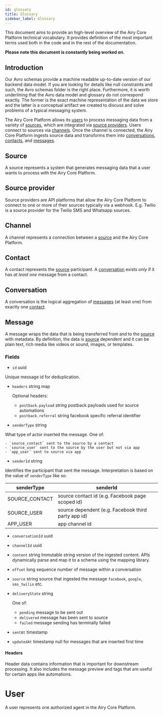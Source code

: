 ```yaml
---
id: glossary
title: Glossary
sidebar_label: Glossary
---
```


This document aims to provide an high-level overview of the Airy Core Platform
technical vocabulary. It provides definition of the most important terms used
both in the code and in the rest of the documentation.

**Please note this document is constantly being worked on.**

## Introduction

Our Avro schemas provide a machine readable up-to-date version of our backend
data model. If you are looking for details like null constraints and such, the
Avro schemas folder is the right place. Furthermore, it is worth underlining
that the Avro data model and glossary do not correspond exactly. The former is
the exact machine representation of the data we store and the latter is a
conceptual artifact we created to discuss and solve problems of a typical
messaging system.

The Airy Core Platform allows its [users](#user) to process messaging data from
a variety of [sources](#source), which are integrated via [source providers](#source-provider).
Users connect to sources via [channels](#channel). Once the channel is connected, 
the Airy Core Platform ingests source data and transforms them into [conversations](#conversation),
[contacts](#contact), and [messages](#message).

## Source

A source represents a system that generates messaging data that a user wants to
process with the Airy Core Platform.

## Source provider

Source providers are API platforms that allow the Airy Core Platform to connect to 
one or more of their sources typically via a webhook. E.g. Twilio is a source provider
for the Twilio SMS and Whatsapp sources.

## Channel

A channel represents a connection between a [source](#source) and the Airy Core
Platform.

## Contact

A contact represents the [source](#source) participant. A
[conversation](#conversation) exists *only* if it has *at least one* message
from a contact.

## Conversation

A conversation is the logical aggregation of [messages](#message) (at least one)
from exactly one [contact](#contact).

## Message

A message wraps the data that is being transferred from and to the
[source](#source) with metadata. By definition, the data is [source](#source)
dependent and it can be plain text, rich media like videos or sound, images, or
templates.

### Fields

- `id` uuid

Unique message id for deduplication.

- `headers` string map

    Optional headers:

    - `postback.payload` string postback payloads used for source automations
    - `postback.referral` string facebook specific referral identifier

- `senderType` string

What type of actor inserted the message. One of:

    - `source_contact` sent to the source by a contact
    - `source_user` sent to the source by the user but not via app
    - `app_user` sent to source via app

- `senderId` string

Identifies the participant that sent the message. Interpretation is based on the value of `senderType` like so:

| senderType     | senderId                                            |
| -------------- | --------------------------------------------------- |
| SOURCE_CONTACT | source contact id (e.g. Facebook page scoped id)    |
| SOURCE_USER    | source dependent (e.g. Facebook third party app id) |
| APP_USER       | app channel id                                      |


- `conversationId` uuid

- `channelId` uuid

- `content` string  Immutable string version of the ingested content. APIs dynamically parse and map it to a schema using the mapping library.

- `offset` long sequence number of message within a conversation

- `source` string source that ingested the message `facebook`, `google`, `sms_twilio` etc.

- `deliveryState` string

    One of:

    - `pending` message to be sent out
    - `delivered` message has been sent to source
    - `failed` message sending has terminally failed

- `sentAt` timestamp

- `updatedAt` timestamp null for messages that are inserted first time


#### Headers

Header data contains information that is important for downstream processing. It
also includes the message preview and tags that are useful for certain apps like
automations.


# User

A user represents one authorized agent in the Airy Core Platform.
